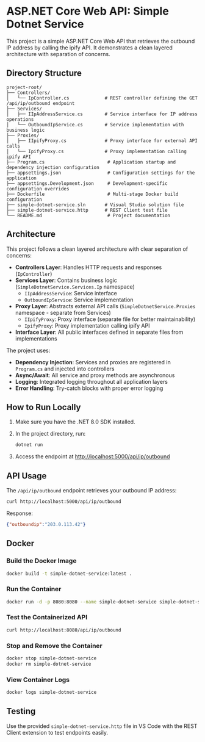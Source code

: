 # ASP.NET Core Web API: Simple Dotnet Service

This project is a simple ASP.NET Core Web API that retrieves the outbound IP address by calling the ipify API. It demonstrates a clean layered architecture with separation of concerns.

## Directory Structure
```
project-root/
├── Controllers/
│   └── IpController.cs             # REST controller defining the GET /api/ip/outbound endpoint
├── Services/
│   ├── IIpAddressService.cs        # Service interface for IP address operations
│   └── OutboundIpService.cs        # Service implementation with business logic
├── Proxies/
│   ├── IIpifyProxy.cs              # Proxy interface for external API calls
│   └── IpifyProxy.cs               # Proxy implementation calling ipify API
├── Program.cs                       # Application startup and dependency injection configuration
├── appsettings.json                 # Configuration settings for the application
├── appsettings.Development.json     # Development-specific configuration overrides
├── Dockerfile                       # Multi-stage Docker build configuration
├── simple-dotnet-service.sln       # Visual Studio solution file
├── simple-dotnet-service.http      # REST Client test file
└── README.md                        # Project documentation
```

## Architecture

This project follows a clean layered architecture with clear separation of concerns:

- **Controllers Layer**: Handles HTTP requests and responses (`IpController`)
- **Services Layer**: Contains business logic (`SimpleDotnetService.Services.Ip` namespace)
  - `IIpAddressService`: Service interface
  - `OutboundIpService`: Service implementation
- **Proxy Layer**: Abstracts external API calls (`SimpleDotnetService.Proxies` namespace - separate from Services)
  - `IIpifyProxy`: Proxy interface (separate file for better maintainability)
  - `IpifyProxy`: Proxy implementation calling ipify API
- **Interface Layer**: All public interfaces defined in separate files from implementations

The project uses:
- **Dependency Injection**: Services and proxies are registered in `Program.cs` and injected into controllers
- **Async/Await**: All service and proxy methods are asynchronous
- **Logging**: Integrated logging throughout all application layers
- **Error Handling**: Try-catch blocks with proper error logging

## How to Run Locally

1. Make sure you have the .NET 8.0 SDK installed.
2. In the project directory, run:
   
   ```bash
   dotnet run
   ```
3. Access the endpoint at [http://localhost:5000/api/ip/outbound](http://localhost:5000/api/ip/outbound)

## API Usage

The `/api/ip/outbound` endpoint retrieves your outbound IP address:

```bash
curl http://localhost:5000/api/ip/outbound
```

Response:
```json
{"outboundip":"203.0.113.42"}
```

## Docker

### Build the Docker Image

```bash
docker build -t simple-dotnet-service:latest .
```

### Run the Container

```bash
docker run -d -p 8080:8080 --name simple-dotnet-service simple-dotnet-service:latest
```

### Test the Containerized API

```bash
curl http://localhost:8080/api/ip/outbound
```

### Stop and Remove the Container

```bash
docker stop simple-dotnet-service
docker rm simple-dotnet-service
```

### View Container Logs

```bash
docker logs simple-dotnet-service
```

## Testing

Use the provided `simple-dotnet-service.http` file in VS Code with the REST Client extension to test endpoints easily.
